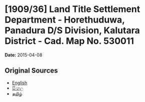 # [1909/36] Land Title Settlement Department - Horethuduwa, Panadura D/S Division, Kalutara District - Cad. Map No. 530011

**Date:** 2015-04-08

## Original Sources

- [English](https://documents.gov.lk/view/extra-gazettes/2015/4/1909-36_E.pdf)
- [සිංහල](https://documents.gov.lk/view/extra-gazettes/2015/4/1909-36_S.pdf)
- [தமிழ்](https://documents.gov.lk/view/extra-gazettes/2015/4/1909-36_T.pdf)
